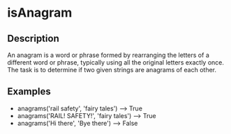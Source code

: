 # isAnagram

## Description
An anagram is a word or phrase formed by rearranging the letters of a different word or phrase, typically using all the original letters exactly once. The task is to determine if two given strings are anagrams of each other.

## Examples
- anagrams('rail safety', 'fairy tales') --> True
- anagrams('RAIL! SAFETY!', 'fairy tales') --> True
- anagrams('Hi there', 'Bye there') --> False